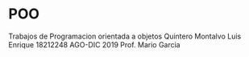 # POO
Trabajos de Programacion orientada a objetos
Quintero Montalvo Luis Enrique 18212248
AGO-DIC 2019
Prof. Mario Garcia
